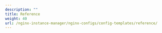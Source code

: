 ```yaml
---
description: ""
title: Reference
weight: 40
url: /nginx-instance-manager/nginx-configs/config-templates/reference/
---
```


